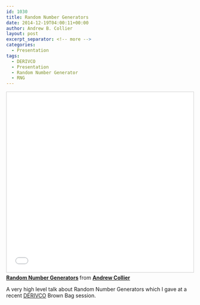 ```yaml
---
id: 1030
title: Random Number Generators
date: 2014-12-19T04:00:11+00:00
author: Andrew B. Collier
layout: post
excerpt_separator: <!-- more -->
categories:
  - Presentation
tags:
  - DERIVCO
  - Presentation
  - Random Number Generator
  - RNG
---
```


<!-- more -->

<iframe src="//www.slideshare.net/slideshow/embed_code/key/bQM6ioNAtfF5mw" width="595" height="485" frameborder="0" marginwidth="0" marginheight="0" scrolling="no" style="border:1px solid #CCC; border-width:1px; margin-bottom:5px; max-width: 100%;" allowfullscreen> </iframe> <div style="margin-bottom:5px"> <strong> <a href="//www.slideshare.net/andrewbcollier/random-number-generators" title="Random Number Generators" target="_blank">Random Number Generators</a> </strong> from <strong><a target="_blank" href="https://www.slideshare.net/andrewbcollier">Andrew Collier</a></strong> </div>

A very high level talk about Random Number Generators which I gave at a recent [DERIVCO](http://www.derivco.com/) Brown Bag session.
